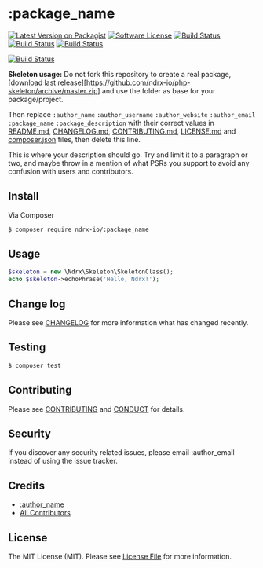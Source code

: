 # :package_name

[![Latest Version on Packagist][ico-version]][link-packagist]
[![Software License][ico-license]](LICENSE.md)
[![Build Status][ico-travis]][link-travis]
[![Build Status][ico-scrutinizer]][link-scrutinizer]
[![Build Status][ico-coverage]][link-coverage]


[![Build Status][ico-ndrx]][link-ndrx]

**Skeleton usage:** Do not fork this repository to create a real package, [download last release][https://github.com/ndrx-io/php-skeleton/archive/master.zip] and use the folder as base for your package/project.

Then replace ```:author_name``` ```:author_username``` ```:author_website``` ```:author_email``` ```:package_name``` ```:package_description``` with their correct values in [README.md](README.md), [CHANGELOG.md](CHANGELOG.md), [CONTRIBUTING.md](CONTRIBUTING.md), [LICENSE.md](LICENSE.md) and [composer.json](composer.json) files, then delete this line.

This is where your description should go. Try and limit it to a paragraph or two, and maybe throw in a mention of what
PSRs you support to avoid any confusion with users and contributors.

## Install

Via Composer

``` bash
$ composer require ndrx-io/:package_name
```

## Usage

``` php
$skeleton = new \Ndrx\Skeleton\SkeletonClass();
echo $skeleton->echoPhrase('Hello, Ndrx!');
```

## Change log

Please see [CHANGELOG](CHANGELOG.md) for more information what has changed recently.

## Testing

``` bash
$ composer test
```

## Contributing

Please see [CONTRIBUTING](CONTRIBUTING.md) and [CONDUCT](CONDUCT.md) for details.

## Security

If you discover any security related issues, please email :author_email instead of using the issue tracker.

## Credits

- [:author_name][link-author]
- [All Contributors][link-contributors]

## License

The MIT License (MIT). Please see [License File](LICENSE.md) for more information.

[ico-version]: https://img.shields.io/packagist/v/ndrx-io/:package_name.svg?style=flat-square
[ico-license]: https://img.shields.io/badge/license-MIT-brightgreen.svg?style=flat-square
[ico-travis]: https://img.shields.io/travis/ndrx-io/:package_name/master.svg?style=flat-square
[ico-ndrx]: https://pbs.twimg.com/profile_images/585415130881642497/Qg4niE0o.png
[ico-scrutinizer]: https://scrutinizer-ci.com/g/ndrx-io/:package_name/badges/quality-score.png?b=master
[ico-coverage]: https://scrutinizer-ci.com/g/ndrx-io/:package_name/badges/coverage.png?b=master


[link-packagist]: https://packagist.org/packages/ndrx-io/:package_name
[link-travis]: https://travis-ci.org/ndrx-io/:package_name
[link-author]: https://github.com/:author_username
[link-contributors]: ../../contributors
[link-ndrx]: http://ndrx.io
[link-scrutinizer]: https://scrutinizer-ci.com/g/ndrx-io/:package_name/
[link-coverage]: https://scrutinizer-ci.com/g/ndrx-io/:package_name/
